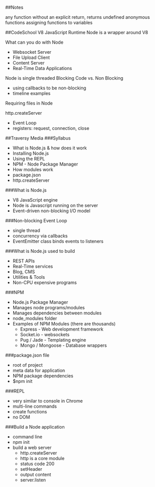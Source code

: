 ##Notes

any function without an explicit return, returns undefined
anonymous functions
assigning functions to variables


##CodeSchool
V8 JavaScript Runtime
Node is a wrapper around V8

What can you do with Node
- Websocket Server
- File Upload Client
- Content Server
- Real-Time Data Applications

Node is single threaded
Blocking Code vs. Non Blocking
- using callbacks to be non-blocking
- timeline examples

Requiring files in Node

http.createServer
- Event Loop
- registers: request, connection, close


##Traversy Media
###Syllabus
* What is Node.js & how does it work
* Installing Node.js
* Using the REPL
* NPM - Node Package Manager
* How modules work
* package.json
* http.createServer

###What is Node.js
- V8 JavaScript engine
- Node is Javascript running on the server
- Event-driven non-blocking I/O model

###Non-blocking Event Loop
- single thread
- concurrency via callbacks
- EventEmitter class binds events to listeners

###What is Node.js used to build
- REST APIs
- Real-Time services
- Blog, CMS
- Utilities & Tools
- Non-CPU expensive programs

###NPM
- Node.js Package Manager
- Manages node programs/modules
- Manages dependencies between modules
- node_modules folder
- Examples of NPM Modules (there are thousands)
  - Express - Web development framework
  - Socket.io - websockets
  - Pug / Jade - Templating engine
  - Mongo / Mongoose - Database wrappers

###package.json file
- root of project
- meta data for application
- NPM package dependencies
- $npm init

###REPL
- very similar to console in Chrome
- multi-line commands
- create functions
- no DOM

###Build a Node application
- command line
- npm init
- build a web server
  - http.createServer
  - http is a core module
  - status code 200
  - setHeader
  - output content
  - server.listen

